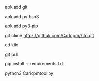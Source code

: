 apk add git

apk add python3

apk add py3-pip

git clone https://github.com/Carlcpm/kito.git

cd kito

git pull

pip install -r requirements.txt

python3 Carlcpmtool.py
